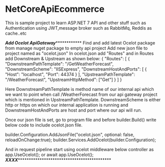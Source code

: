 # NetCoreApiEcommerce

This is sample project to learn ASP.NET 7 API and other stuff such as Authentication using JWT,message broker such as RabbitMq, Reddis as cache..etc

*********************Add Ocelot ApiGateway*********************************
Find and add latest Ocelot package from manage nuget package to empty api project
Add new json file to project named as "ocelot.json"
In ocelot.json add "Routes" and in Routes add Downstream & Upstream as shown below: 
{
  "Routes": [
    {
      "DownstreamPathTemplate": "/GetWeatherForecast",
      "DownstreamScheme": "IISExpress",
      "DownstreamHostAndPorts": [
        {
          "Host": "localhost",
          "Port": 44374
        }
      ],
      "UpstreamPathTemplate": "/WeatherForecast",
      "UpstreamHttpMethod": ["Get"]
    }
  ]
}

Here DownstreamPathTemplate is method name of our internal api which we want to point
when call /WeatherForecast from our api gateway project which is mentioned in UpstreamPathTemplate.
DownstreamScheme is either http or https on which our internal application is running and DownstreamHostAndPorts are host and port where our api will run.

Once our json file is set, go to program file and before builder.Build() write below code to include ocelot.json file.

builder.Configuration.AddJsonFile("ocelot.json", optional: false, reloadOnChange:true);
builder.Services.AddOcelot(builder.Configuration);

And in request pipeline start using ocelot middleware below controller as app.UseOcelot(); or await app.UseOcelot();
*********************XXXX****************************************************************
